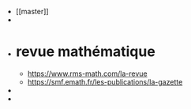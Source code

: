 - [[master]]
-
- # revue mathématique
  * https://www.rms-math.com/la-revue
  * https://smf.emath.fr/les-publications/la-gazette
-
-
